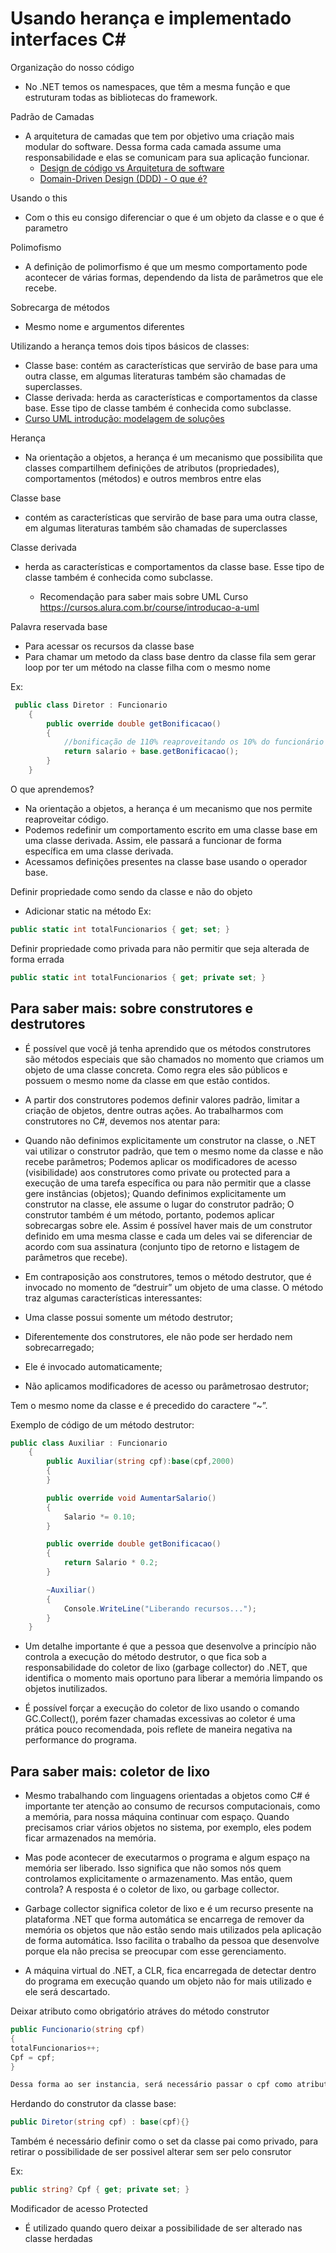 # Usando herança e implementado interfaces C#

Organização do nosso código
- No .NET temos os namespaces, que têm a mesma função e que estruturam todas as bibliotecas do framework.

Padrão de Camadas
- A arquitetura de camadas que tem por objetivo uma criação mais modular do software. Dessa forma cada camada assume uma responsabilidade e elas se comunicam para sua aplicação funcionar.
    - <a href="https://cursos.alura.com.br/extra/alura-mais/design-de-codigo-vs-arquitetura-de-software-c640">Design de código vs Arquitetura de software</a>
    - <a href="https://cursos.alura.com.br/extra/alura-mais/domain-driven-design-ddd-o-que-e--c283">Domain-Driven Design (DDD) - O que é?</a>

Usando o this 
- Com o this eu consigo diferenciar o que é um objeto da classe e o que é parametro

Polimofismo
- A definição de polimorfismo é que um mesmo comportamento pode acontecer de várias formas, dependendo da lista de parâmetros que ele recebe.

Sobrecarga de métodos
- Mesmo nome e argumentos diferentes 

Utilizando a herança temos dois tipos básicos de classes:

- Classe base: contém as características que servirão de base para uma outra classe, em algumas literaturas também são chamadas de superclasses.
- Classe derivada: herda as características e comportamentos da classe base. Esse tipo de classe também é conhecida como subclasse.
- <a href="https://cursos.alura.com.br/course/introducao-a-uml">Curso UML introdução: modelagem de soluções</a>


Herança 
- Na orientação a objetos, a herança é um mecanismo que possibilita que classes compartilhem definições de atributos (propriedades), comportamentos (métodos) e outros membros entre elas

Classe base
- contém as características que servirão de base para uma outra classe, em algumas literaturas também são chamadas de superclasses

Classe derivada 
- herda as características e comportamentos da classe base. Esse tipo de classe também é conhecida como subclasse.

    - Recomendação para saber mais sobre UML Curso https://cursos.alura.com.br/course/introducao-a-uml

Palavra reservada base
- Para acessar os recursos da classe base 
- Para chamar um metodo da class base dentro da classe fila sem gerar loop por ter um método na classe filha com o mesmo nome

Ex: 
```cs
 public class Diretor : Funcionario
    {
        public override double getBonificacao()
        {
            //bonificação de 110% reaproveitando os 10% do funcionário + os 100 do diretor
            return salario + base.getBonificacao();
        }
    }
```
O que aprendemos? 

- Na orientação a objetos, a herança é um mecanismo que nos permite reaproveitar código.
- Podemos redefinir um comportamento escrito em uma classe base em uma classe derivada. Assim, ele passará a funcionar de forma específica em uma classe derivada.
- Acessamos definições presentes na classe base usando o operador base.

Definir propriedade como sendo da classe e não do objeto
- Adicionar static na método 
Ex:
````cs
public static int totalFuncionarios { get; set; }
````

Definir propriedade como privada para não permitir que seja alterada de forma errada 
````cs 
public static int totalFuncionarios { get; private set; }
````

## Para saber mais: sobre construtores e destrutores

- É possível que você já tenha aprendido que os métodos construtores são métodos especiais que são chamados no momento que criamos um objeto de uma classe concreta. Como regra eles são públicos e possuem o mesmo nome da classe em que estão contidos.

- A partir dos construtores podemos definir valores padrão, limitar a criação de objetos, dentre outras ações. Ao trabalharmos com construtores no C#, devemos nos atentar para:

- Quando não definimos explicitamente um construtor na classe, o .NET vai utilizar o construtor padrão, que tem o mesmo nome da classe e não recebe parâmetros;
Podemos aplicar os modificadores de acesso (visibilidade) aos construtores como private ou protected para a execução de uma tarefa específica ou para não permitir que a classe gere instâncias (objetos);
Quando definimos explicitamente um construtor na classe, ele assume o lugar do construtor padrão;
O construtor também é um método, portanto, podemos aplicar sobrecargas sobre ele. Assim é possível haver mais de um construtor definido em uma mesma classe e cada um deles vai se diferenciar de acordo com sua assinatura (conjunto tipo de retorno e listagem de parâmetros que recebe).

- Em contraposição aos construtores, temos o método destrutor, que é invocado no momento de “destruir” um objeto de uma classe. O método traz algumas características interessantes:

- Uma classe possui somente um método destrutor;
- Diferentemente dos construtores, ele não pode ser herdado nem sobrecarregado;
- Ele é invocado automaticamente;
- Não aplicamos modificadores de acesso ou parâmetrosao destrutor;

Tem o mesmo nome da classe e é precedido do caractere “~”.

Exemplo de código de um método destrutor:
````cs
public class Auxiliar : Funcionario
    {
        public Auxiliar(string cpf):base(cpf,2000)
        {           
        }

        public override void AumentarSalario()
        {
            Salario *= 0.10;
        }

        public override double getBonificacao()
        {
            return Salario * 0.2;
        }

        ~Auxiliar()
        {
            Console.WriteLine("Liberando recursos...");
        }
    }
````

- Um detalhe importante é que a pessoa que desenvolve a princípio não controla a execução do método destrutor, o que fica sob a responsabilidade do coletor de lixo (garbage collector) do .NET, que identifica o momento mais oportuno para liberar a memória limpando os objetos inutilizados.

- É possível forçar a execução do coletor de lixo usando o comando GC.Collect(), porém fazer chamadas excessivas ao coletor é uma prática pouco recomendada, pois reflete de maneira negativa na performance do programa.

## Para saber mais: coletor de lixo
- Mesmo trabalhando com linguagens orientadas a objetos como C# é importante ter atenção ao consumo de recursos computacionais, como a memória, para nossa máquina continuar com espaço. Quando precisamos criar vários objetos no sistema, por exemplo, eles podem ficar armazenados na memória.

- Mas pode acontecer de executarmos o programa e algum espaço na memória ser liberado. Isso significa que não somos nós quem controlamos explicitamente o armazenamento. Mas então, quem controla? A resposta é o coletor de lixo, ou garbage collector.

- Garbage collector significa coletor de lixo e é um recurso presente na plataforma .NET que forma automática se encarrega de remover da memória os objetos que não estão sendo mais utilizados pela aplicação de forma automática. Isso facilita o trabalho da pessoa que desenvolve porque ela não precisa se preocupar com esse gerenciamento.

- A máquina virtual do .NET, a CLR, fica encarregada de detectar dentro do programa em execução quando um objeto não for mais utilizado e ele será descartado.

Deixar atributo como obrigatório atráves do método construtor

````cs
public Funcionario(string cpf)
{
totalFuncionarios++;
Cpf = cpf;
}

Dessa forma ao ser instancia, será necessário passar o cpf como atributo

````
Herdando do construtor da classe base:
````cs
public Diretor(string cpf) : base(cpf){}
````

Também é necessário definir como o set da classe pai como privado, para retirar o possibilidade de ser possivel alterar sem ser pelo consrutor 

Ex:
````cs
public string? Cpf { get; private set; }
````

Modificador de acesso Protected
- É utilizado quando quero deixar a possibilidade de ser alterado nas classe herdadas 